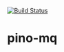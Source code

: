 [![Build Status](https://travis-ci.org/itavy/pino-mq.svg?branch=initial_release)](https://travis-ci.org/itavy/pino-mq)
# pino-mq
